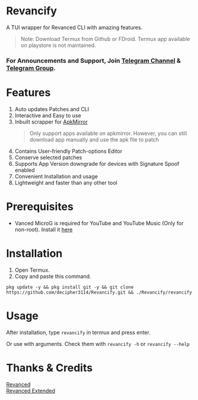 # Revancify
A TUI wrapper for Revanced CLI with amazing features. 
> Note: Download Termux from Github or FDroid. Termux app available on playstore is not maintained.

### For Announcements and Support, Join [Telegram Channel](https://t.me/revancify)  & [Telegram Group](https://t.me/revancifychat).  

# Features
1. Auto updates Patches and CLI
2. Interactive and Easy to use
3. Inbuilt scrapper for [ApkMirror](https://apkmirror.com)
    >Only support apps available on apkmirror. However, you can still download app manually and use the apk file to patch
4. Contains User-friendly Patch-options Editor
5. Conserve selected patches
6. Supports App Version downgrade for devices with Signature Spoof enabled
7. Convenient Installation and usage
6. Lightweight and faster than any other tool

# Prerequisites
- Vanced MicroG is required for YouTube and YouTube Music (Only for non-root). Install it [here](https://github.com/inotia00/VancedMicroG/releases)

# Installation
1. Open Termux.  
2. Copy and paste this command.  
```
pkg update -y && pkg install git -y && git clone https://github.com/decipher3114/Revancify.git && ./Revancify/revancify
```

# Usage
After installation, type `revancify` in termux and press enter.  

Or use with arguments. Check them with `revancify -h` or `revancify --help`
  
# Thanks & Credits
[Revanced](https://github.com/revanced)  
[Revanced Extended](https://github.com/inotia00)  
